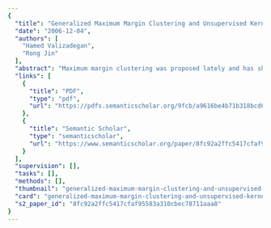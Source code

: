 ```yaml
---
{
  "title": "Generalized Maximum Margin Clustering and Unsupervised Kernel Learning",
  "date": "2006-12-04",
  "authors": [
    "Hamed Valizadegan",
    "Rong Jin"
  ],
  "abstract": "Maximum margin clustering was proposed lately and has shown promising performance in recent studies [1, 2]. It extends the theory of support vector machine to unsupervised learning. Despite its good performance, there are three major problems with maximum margin clustering that question its efficiency for real-world applications. First, it is computationally expensive and difficult to scale to large-scale datasets because the number of parameters in maximum margin clustering is quadratic in the number of examples. Second, it requires data preprocessing to ensure that any clustering boundary will pass through the origins, which makes it unsuitable for clustering unbalanced dataset. Third, it is sensitive to the choice of kernel functions, and requires external procedure to determine the appropriate values for the parameters of kernel functions. In this paper, we propose \"generalized maximum margin clustering\" framework that addresses the above three problems simultaneously. The new framework generalizes the maximum margin clustering algorithm by allowing any clustering boundaries including those not passing through the origins. It significantly improves the computational efficiency by reducing the number of parameters. Furthermore, the new framework is able to automatically determine the appropriate kernel matrix without any labeled data. Finally, we show a formal connection between maximum margin clustering and spectral clustering. We demonstrate the efficiency of the generalized maximum margin clustering algorithm using both synthetic datasets and real datasets from the UCI repository.",
  "links": [
    {
      "title": "PDF",
      "type": "pdf",
      "url": "https://pdfs.semanticscholar.org/9fcb/a9616be4b71b318bcd6ea234730d3f13a672.pdf"
    },
    {
      "title": "Semantic Scholar",
      "type": "semanticscholar",
      "url": "https://www.semanticscholar.org/paper/8fc92a2ffc5417cfaf95583a310cbec78711aaa8"
    }
  ],
  "supervision": [],
  "tasks": [],
  "methods": [],
  "thumbnail": "generalized-maximum-margin-clustering-and-unsupervised-kernel-learning-thumb.jpg",
  "card": "generalized-maximum-margin-clustering-and-unsupervised-kernel-learning-card.jpg",
  "s2_paper_id": "8fc92a2ffc5417cfaf95583a310cbec78711aaa8"
}
---
```


